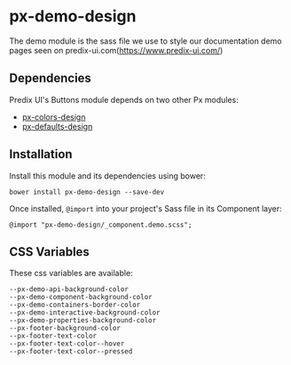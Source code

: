 # px-demo-design

The demo module is the sass file we use to style our documentation demo pages seen on predix-ui.com(https://www.predix-ui.com/) 

## Dependencies

Predix UI's Buttons module depends on two other Px modules:

* [px-colors-design](https://github.com/PredixDev/px-colors-design)
* [px-defaults-design](https://github.com/PredixDev/px-defaults-design)

## Installation

Install this module and its dependencies using bower:

    bower install px-demo-design --save-dev

Once installed, `@import` into your project's Sass file in its Component layer:

    @import "px-demo-design/_component.demo.scss";

## CSS Variables

These css variables are available:

    --px-demo-api-background-color
    --px-demo-component-background-color
    --px-demo-containers-border-color
    --px-demo-interactive-background-color
    --px-demo-properties-background-color
    --px-footer-background-color
    --px-footer-text-color
    --px-footer-text-color--hover
    --px-footer-text-color--pressed
